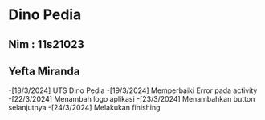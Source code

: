 # Dino Pedia
## Nim : 11s21023
## Yefta Miranda

-[18/3/2024] UTS Dino Pedia
-[19/3/2024] Memperbaiki Error pada activity
-[22/3/2024] Menambah logo aplikasi
-[23/3/2024] Menambahkan button selanjutnya
-[24/3/2024] Melakukan finishing